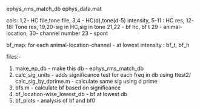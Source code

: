 ephys_rms_match_db
ephys_data.mat

cols: 1,2- HC file,tone file,
3,4 - HC(d),tone(d-5) intensity,
5-11 : HC res,
12-18: Tone res, 
19,20-sig in HC,sig in tone
21,22 - bf hc, bf t
29 - animal-location,
30- channel number
23 - spont

bf_map: for each animal-location-channel - at lowest intensity : bf_t, bf_h


files:-
1. make_ep_db - make this db - ephys_rms_match_db
2. calc_sig_units - adds significance test for each freq in db using ttest2/ calc_sig_by_dprime.m - calculate same sig using d prime
3. bfs.m - calculate bf based on significance
4. bf_location-wise_lowest_db - bf at lowest db
5. bf_plots - analysis of bf and bf0


